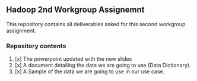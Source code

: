 ## **Hadoop 2nd Workgroup Assignemnt**

This repository contains all deliverables asked for this second workgroup assignment.

### Repository contents 
1) [x] The powerpoint updated with the new slides
2) [x] A document detailing the data we are going to use (Data Dictionary).
3) [x] A Sample of the data we are going to use in our use case.
